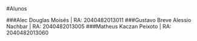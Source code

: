 #Alunos

###Alec Douglas Moisés | RA: 2040482013011
###Gustavo Breve Alessio Nachbar | RA: 2040482013005
###Matheus Kaczan Peixoto | RA: 2040482013060